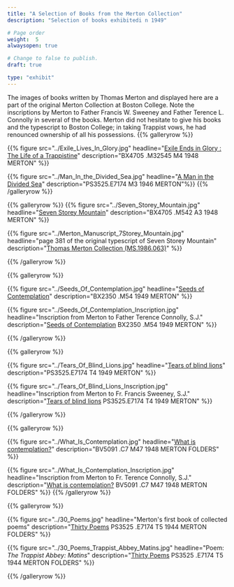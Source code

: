 ```yaml
---
title: "A Selection of Books from the Merton Collection"
description: "Selection of books exhibitedi n 1949"

# Page order
weight:  5
alwaysopen: true

# Change to false to publish.
draft: true

type: "exhibit"
---
```

The images of books written by Thomas Merton and displayed here are a part of the original Merton Collection at Boston College. Note the inscriptions by Merton to Father Francis W. Sweeney and Father Terence L. Connolly in several of the books. Merton did not hesitate to give his books and the typescript to Boston College; in taking Trappist vows, he had renounced ownership of all his possessions.
{{% galleryrow %}}

{{% figure src="../Exile_Lives_In_Glory.jpg"
    headline="[Exile Ends in Glory : The Life of a Trappistine](https://bc-primo.hosted.exlibrisgroup.com/primo-explore/fulldisplay?docid=ALMA-BC21369978200001021&context=L&vid=bclib_new&search_scope=bcl&tab=bcl_only&lang=en_US)"
    description="BX4705 .M32545 M4 1948 MERTON"
%}}


{{%
  figure src="../Man_In_the_Divided_Sea.jpg"
    headline="[A Man in the Divided Sea](https://bc-primo.hosted.exlibrisgroup.com/primo-explore/fulldisplay?docid=ALMA-BC21363953180001021&context=L&vid=bclib_new&search_scope=bcl&tab=bcl_only&lang=en_US)"
    description="PS3525.E7174 M3 1946 MERTON"%}}
{{% /galleryrow %}}

{{% galleryrow %}}
{{%
  figure src="../Seven_Storey_Mountain.jpg"
    headline="[Seven Storey Mountain](https://bc-primo.hosted.exlibrisgroup.com/primo-explore/fulldisplay?docid=ALMA-BC21314486620001021&context=L&vid=bclib_new&search_scope=bcl&tab=bcl_only&lang=en_US)"
    description="BX4705 .M542 A3 1948 MERTON"
%}}

{{%
  figure src="../Merton_Manuscript_7Storey_Mountain.jpg"
    headline="page 381 of the original typescript of Seven Storey Mountain"
    description="[Thomas Merton Collection (MS.1986.063)](https://bc-primo.hosted.exlibrisgroup.com/primo-explore/fulldisplay?docid=ALMA-BC21314486620001021&context=L&vid=bclib_new&search_scope=bcl&tab=bcl_only&lang=en_US)"
%}}

{{% /galleryrow %}}

{{% galleryrow %}}

{{%
  figure src="../Seeds_Of_Contemplation.jpg"
  headline="[Seeds of Contemplation](https://bc-primo.hosted.exlibrisgroup.com/primo-explore/fulldisplay?docid=ALMA-BC21377254660001021&context=L&vid=bclib_new&search_scope=bcl&tab=bcl_only&lang=en_US)"
  description="BX2350 .M54 1949 MERTON"
%}}

{{%
  figure src="../Seeds_Of_Contemplation_Inscription.jpg"
  headline="Inscription from Merton to Father Terence Connolly, S.J."
  description="[Seeds of Contemplation](https://bc-primo.hosted.exlibrisgroup.com/primo-explore/fulldisplay?docid=ALMA-BC21377254660001021&context=L&vid=bclib_new&search_scope=bcl&tab=bcl_only&lang=en_US) BX2350 .M54 1949 MERTON"
%}}

{{% /galleryrow %}}

{{% galleryrow %}}

{{%
  figure src="../Tears_Of_Blind_Lions.jpg"
  headline="[Tears of blind lions](https://bc-primo.hosted.exlibrisgroup.com/primo-explore/fulldisplay?docid=ALMA-BC21314475330001021&context=L&vid=bclib_new&search_scope=bcl&tab=bcl_only&lang=en_US)"
  description="PS3525.E7174 T4 1949 MERTON"
%}}

{{%
  figure src="../Tears_Of_Blind_Lions_Inscription.jpg"
  headline="Inscription from Merton to Fr. Francis Sweeney, S.J."
  description="[Tears of blind lions](https://bc-primo.hosted.exlibrisgroup.com/primo-explore/fulldisplay?docid=ALMA-BC21314475330001021&context=L&vid=bclib_new&search_scope=bcl&tab=bcl_only&lang=en_US) PS3525.E7174 T4 1949 MERTON"
 %}}

{{% /galleryrow %}}

{{% galleryrow %}}

{{%
  figure src="../What_Is_Contemplation.jpg"
  headline="[What is contemplation?](https://bc-primo.hosted.exlibrisgroup.com/primo-explore/fulldisplay?docid=ALMA-BC21369990640001021&context=L&vid=bclib_new&search_scope=bcl&tab=bcl_only&lang=en_US)"
description="BV5091 .C7 M47 1948 MERTON FOLDERS"
%}}

{{%
  figure src="../What_Is_Contemplation_Inscription.jpg"
  headline="Inscription from Merton to Fr. Terence Connolly, S.J."
  description="[What is contemplation?](https://bc-primo.hosted.exlibrisgroup.com/primo-explore/fulldisplay?docid=ALMA-BC21369990640001021&context=L&vid=bclib_new&search_scope=bcl&tab=bcl_only&lang=en_US) BV5091 .C7 M47 1948 MERTON FOLDERS"
%}}
{{% /galleryrow %}}

{{% galleryrow %}}

{{%
  figure src="../30_Poems.jpg"
  headline="Merton's first book of collected poems"
  description="[Thirty Poems](https://bc-primo.hosted.exlibrisgroup.com/primo-explore/fulldisplay?docid=ALMA-BC21314476880001021&context=L&vid=bclib_new&search_scope=bcl&tab=bcl_only&lang=en_US) PS3525 .E7174 T5 1944 MERTON FOLDERS"
%}}

{{%
  figure src="../30_Poems_Trappist_Abbey_Matins.jpg"
  headline="Poem: *The Trappist Abbey: Matins*"
  description="[Thirty Poems](https://bc-primo.hosted.exlibrisgroup.com/primo-explore/fulldisplay?docid=ALMA-BC21314476880001021&context=L&vid=bclib_new&search_scope=bcl&tab=bcl_only&lang=en_US) PS3525 .E7174 T5 1944 MERTON FOLDERS"
%}}

{{% /galleryrow %}}
